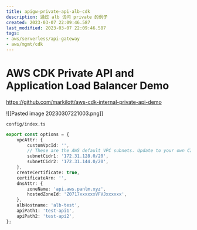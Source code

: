```yaml
---
title: apigw-private-api-alb-cdk
description: 通过 alb 访问 private 的例子
created: 2023-03-07 22:09:46.587
last_modified: 2023-03-07 22:09:46.587
tags: 
- aws/serverless/api-gateway 
- aws/mgmt/cdk 
---
```

# AWS CDK Private API and Application Load Balancer Demo

https://github.com/markilott/aws-cdk-internal-private-api-demo

![[Pasted image 20230307221003.png]]

`config/index.ts`
```ts
export const options = {
    vpcAttr: {
        customVpcId: '',
        // These are the AWS default VPC subnets. Update to your own CIDR's if using a custom VPC
        subnetCidr1: '172.31.128.0/20',
        subnetCidr2: '172.31.144.0/20',
    },
    createCertificate: true,
    certificateArn: '',
    dnsAttr: {
        zoneName: 'api.aws.panlm.xyz',
        hostedZoneId: 'Z0717xxxxxxVFVJxxxxxx',
    },
    albHostname: 'alb-test',
    apiPath1: 'test-api1',
    apiPath2: 'test-api2',
};

```







